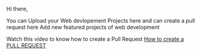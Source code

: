 Hi there,

You can Upload your Web devlopement Projects here and can create a pull request here
Add new featured projects of web development

Watch this video to know how to create a Pull Request
[How to create a PULL REQUEST](https://www.youtube.com/embed/rgbCcBNZcdQ)
